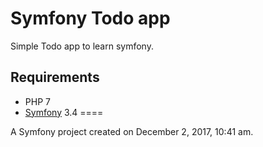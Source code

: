 # Symfony Todo app
Simple Todo app to learn symfony.

## Requirements
* PHP 7
* [Symfony](https://symfony.com/) 3.4
====

A Symfony project created on December 2, 2017, 10:41 am.
